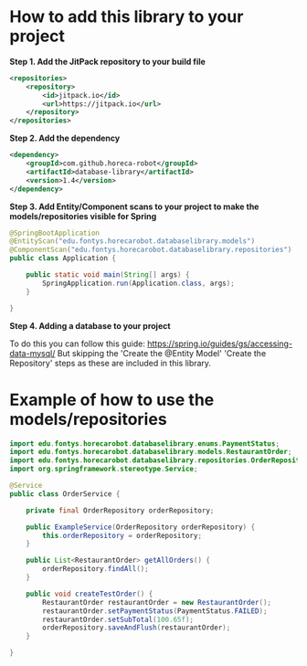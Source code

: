 # How to add this library to your project
**Step 1. Add the JitPack repository to your build file**
```xml
<repositories>
    <repository>
        <id>jitpack.io</id>
        <url>https://jitpack.io</url>
    </repository>
</repositories>
```
**Step 2. Add the dependency**
```xml
<dependency>
    <groupId>com.github.horeca-robot</groupId>
    <artifactId>database-library</artifactId>
    <version>1.4</version>
</dependency>
```
**Step 3. Add Entity/Component scans to your project to make the models/repositories visible for Spring**
```java
@SpringBootApplication
@EntityScan("edu.fontys.horecarobot.databaselibrary.models")
@ComponentScan("edu.fontys.horecarobot.databaselibrary.repositories")
public class Application {

	public static void main(String[] args) {
		SpringApplication.run(Application.class, args);
	}

}
```
**Step 4. Adding a database to your project**

To do this you can follow this guide: https://spring.io/guides/gs/accessing-data-mysql/
But skipping the 'Create the @Entity Model' 'Create the Repository' steps as these are included in this library.

# Example of how to use the models/repositories

```java
import edu.fontys.horecarobot.databaselibrary.enums.PaymentStatus;
import edu.fontys.horecarobot.databaselibrary.models.RestaurantOrder;
import edu.fontys.horecarobot.databaselibrary.repositories.OrderRepository;
import org.springframework.stereotype.Service;

@Service
public class OrderService {

    private final OrderRepository orderRepository;

    public ExampleService(OrderRepository orderRepository) {
        this.orderRepository = orderRepository;
    }

    public List<RestaurantOrder> getAllOrders() {
        orderRepository.findAll();
    }

    public void createTestOrder() {
        RestaurantOrder restaurantOrder = new RestaurantOrder();
        restaurantOrder.setPaymentStatus(PaymentStatus.FAILED);
        restaurantOrder.setSubTotal(100.65f);
        orderRepository.saveAndFlush(restaurantOrder);
    }

}
```
